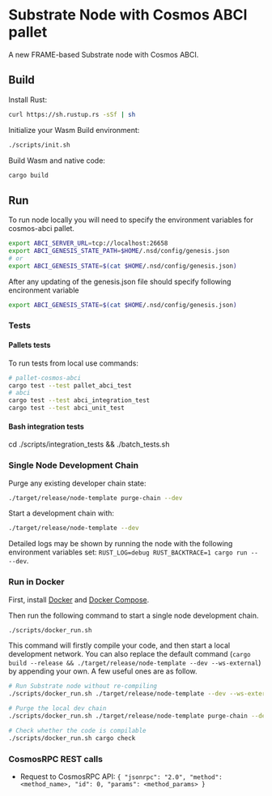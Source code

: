# Substrate Node with Cosmos ABCI pallet

A new FRAME-based Substrate node with Cosmos ABCI.

## Build

Install Rust:

```bash
curl https://sh.rustup.rs -sSf | sh
```

Initialize your Wasm Build environment:

```bash
./scripts/init.sh
```

Build Wasm and native code:

```bash
cargo build
```

## Run

To run node locally you will need to specify the environment variables for cosmos-abci pallet.

```bash
export ABCI_SERVER_URL=tcp://localhost:26658
export ABCI_GENESIS_STATE_PATH=$HOME/.nsd/config/genesis.json
# or
export ABCI_GENESIS_STATE=$(cat $HOME/.nsd/config/genesis.json)
```

After any updating of the genesis.json file should specify following encironment variable

```bash
export ABCI_GENESIS_STATE=$(cat $HOME/.nsd/config/genesis.json)
```

### Tests

#### Pallets tests

To run tests from local use commands:

```sh
# pallet-cosmos-abci
cargo test --test pallet_abci_test
# abci
cargo test --test abci_integration_test
cargo test --test abci_unit_test
```

#### Bash integration tests

cd ./scripts/integration_tests && ./batch_tests.sh

### Single Node Development Chain

Purge any existing developer chain state:

```bash
./target/release/node-template purge-chain --dev
```

Start a development chain with:

```bash
./target/release/node-template --dev
```

Detailed logs may be shown by running the node with the following environment variables set: `RUST_LOG=debug RUST_BACKTRACE=1 cargo run -- --dev`.

### Run in Docker

First, install [Docker](https://docs.docker.com/get-docker/) and [Docker Compose](https://docs.docker.com/compose/install/).

Then run the following command to start a single node development chain.

```bash
./scripts/docker_run.sh
```

This command will firstly compile your code, and then start a local development network. You can also replace the default command (`cargo build --release && ./target/release/node-template --dev --ws-external`) by appending your own. A few useful ones are as follow.

```bash
# Run Substrate node without re-compiling
./scripts/docker_run.sh ./target/release/node-template --dev --ws-external

# Purge the local dev chain
./scripts/docker_run.sh ./target/release/node-template purge-chain --dev

# Check whether the code is compilable
./scripts/docker_run.sh cargo check
```

### CosmosRPC REST calls

- Request to CosmosRPC API:
  `{ "jsonrpc": "2.0", "method": <method_name>, "id": 0, "params": <method_params> }`
